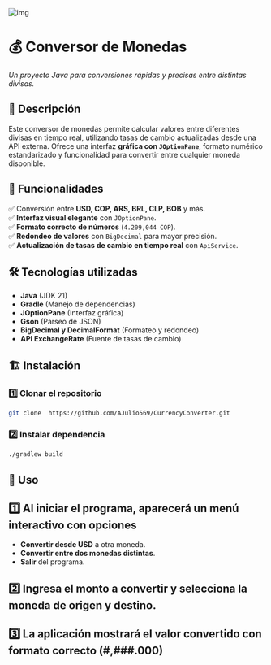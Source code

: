 
![img](https://github.com/user-attachments/assets/6fec0fd5-c079-4c69-a07f-836372e1cf9a)

# 💰 Conversor de Monedas  
_Un proyecto Java para conversiones rápidas y precisas entre distintas divisas._  

## 📖 Descripción  
Este conversor de monedas permite calcular valores entre diferentes divisas en tiempo real, utilizando tasas de cambio actualizadas desde una API externa. Ofrece una interfaz **gráfica con `JOptionPane`**, formato numérico estandarizado y funcionalidad para convertir entre cualquier moneda disponible.  

## 🚀 Funcionalidades  
✅ Conversión entre **USD, COP, ARS, BRL, CLP, BOB** y más.  
✅ **Interfaz visual elegante** con `JOptionPane`.  
✅ **Formato correcto de números** (`4.209,044 COP`).  
✅ **Redondeo de valores** con `BigDecimal` para mayor precisión.  
✅ **Actualización de tasas de cambio en tiempo real** con `ApiService`.  

## 🛠️ Tecnologías utilizadas  
- **Java** (JDK 21)  
- **Gradle** (Manejo de dependencias)  
- **JOptionPane** (Interfaz gráfica)  
- **Gson** (Parseo de JSON)  
- **BigDecimal y DecimalFormat** (Formateo y redondeo)  
- **API ExchangeRate** (Fuente de tasas de cambio)  

## 🏗️ Instalación  
### 1️⃣ Clonar el repositorio  
```sh
git clone  https://github.com/AJulio569/CurrencyConverter.git

```
### 2️⃣  Instalar dependencia  
```sh
./gradlew build

```

## 📌 Uso
## 1️⃣ Al iniciar el programa, aparecerá un **menú interactivo** con opciones
- **Convertir desde USD** a otra moneda. 
- **Convertir entre dos monedas distintas**.
- **Salir** del programa.
## 2️⃣ Ingresa el monto a convertir y selecciona la moneda de origen y destino.
## 3️⃣ La aplicación mostrará el valor convertido con formato correcto (#,###.000)



